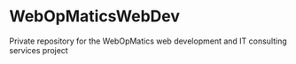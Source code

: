 # WebOpMaticsWebDev
Private repository for the WebOpMatics web development and IT consulting services project
